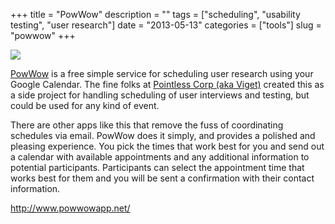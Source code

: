 +++
title = "PowWow"
description = ""
tags = ["scheduling", "usability testing", "user research"]
date = "2013-05-13"
categories = ["tools"]
slug = "powwow"
+++


<div class="tool-screenshot mb1"><a href="http://www.powwowapp.net/"><img id='bluga-thumbnail-2661' class='bluga-thumbnail custom' src='http://media.konigi.com/bluga/
wt522f95bc25025_custom.jpg'/></a></div><p><a href="http://www.powwowapp.net/">PowWow</a> is a free simple service for scheduling user research using your Google Calendar. The fine folks at <a href="http://pointlesscorp.com/">Pointless Corp (aka Viget)</a> created this as a side project for handling scheduling of user interviews and testing, but could be used for any kind of event.</p>

<p>There are other apps like this that remove the fuss of coordinating schedules via email. PowWow does it simply, and provides a polished and pleasing experience. You pick the times that work best for you and send out a calendar with available appointments and any additional information to potential participants. Participants can select the appointment time that works best for them and you will be sent a confirmation with their contact information.</p>

  
<p><a href="http://www.powwowapp.net/">http://www.powwowapp.net/</a></p>
      
